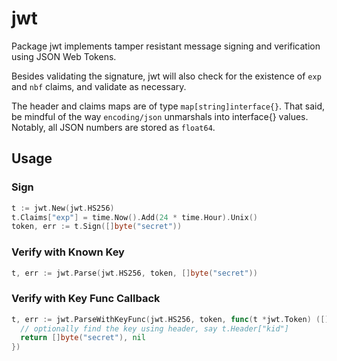 # jwt

Package jwt implements tamper resistant message signing and verification
using JSON Web Tokens.

Besides validating the signature, jwt will also check for the existence
of `exp` and `nbf` claims, and validate as necessary.

The header and claims maps are of type `map[string]interface{}`.
That said, be mindful of the way `encoding/json` unmarshals into interface{}
values. Notably, all JSON numbers are stored as `float64`.


## Usage

### Sign

```go
t := jwt.New(jwt.HS256)
t.Claims["exp"] = time.Now().Add(24 * time.Hour).Unix()
token, err := t.Sign([]byte("secret"))
```

### Verify with Known Key

```go
t, err := jwt.Parse(jwt.HS256, token, []byte("secret"))
```

### Verify with Key Func Callback

```go
t, err := jwt.ParseWithKeyFunc(jwt.HS256, token, func(t *jwt.Token) ([]byte, error) {
  // optionally find the key using header, say t.Header["kid"]
  return []byte("secret"), nil
})
```
